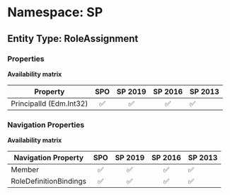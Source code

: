 # Namespace: SP

## Entity Type: RoleAssignment

### Properties

**Availability matrix**

Property | SPO | SP 2019 | SP 2016 | SP 2013
----------|:---:|:-------:|:-------:|:-------
PrincipalId (Edm.Int32) | ✅ | ✅ | ✅ | ✅

### Navigation Properties

**Availability matrix**

Navigation Property | SPO | SP 2019 | SP 2016 | SP 2013
----------|:---:|:-------:|:-------:|:-------
Member | ✅ | ✅ | ✅ | ✅
RoleDefinitionBindings | ✅ | ✅ | ✅ | ✅
